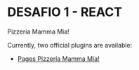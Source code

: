 # DESAFIO 1 - REACT

Pizzeria Mamma Mia!

Currently, two official plugins are available:

- [Pages Pizzería Mamma Mía!](https://github.com/jcorellanamo/desafio1_react)
